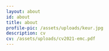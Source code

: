 ```yaml
---
layout: about
id: about
title: about
profile-pic: /assets/uploads/keur.jpg
description: cv
cv: /assets/uploads/cv2021-emc.pdf
---
```

